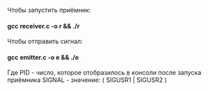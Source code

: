 Чтобы запустить приёмник:

#### gcc receiver.c -o r && ./r

Чтобы отправить сигнал:

#### gcc emitter.c -o e && ./e <PID> <SIGNAL>

Где
PID - число, которое отобразилось в консоли после запуска приёмника
SIGNAL - значение: ( SIGUSR1 | SIGUSR2 )
